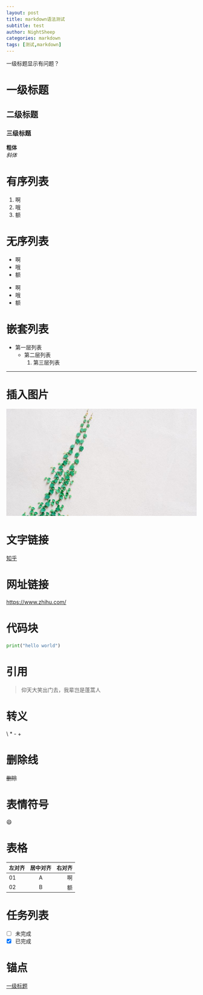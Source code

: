 ```yaml
---
layout: post
title: markdown语法测试
subtitle: test
author: NightSheep
categories: markdown
tags: [测试,markdown]
---
```

 一级标题显示有问题？
# 一级标题

## 二级标题

### 三级标题

**粗体**  
*斜体*

# 有序列表 

1. 啊
2. 哦
3. 额  

# 无序列表

* 啊
* 哦
* 额
- 啊
- 哦
- 额

# 嵌套列表

- 第一层列表
	- 第二层列表
		1. 第三层列表

---
# 插入图片

![示例图片](../assets/images/home.jpg?raw=true)

# 文字链接

[知乎]

[知乎]: https://www.zhihu.com/

# 网址链接

<https://www.zhihu.com/>

# 代码块

```python
print("hello world")
```

# 引用

> 仰天大笑出门去，我辈岂是蓬蒿人

# 转义

\\
\*
\-
\+

# 删除线

~~删除~~

# 表情符号

😄

# 表格

| 左对齐|居中对齐|右对齐|
|:------|:-----:|-----:|
|01|A|啊|
|02|B|额|

# 任务列表

- [ ] 未完成
- [x] 已完成

# 锚点

[一级标题](#一级标题)


